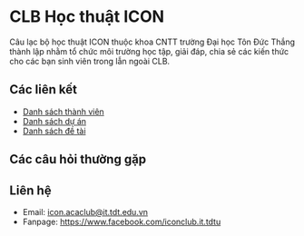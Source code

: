 # CLB Học thuật ICON

Câu lạc bộ học thuật ICON thuộc khoa CNTT trường Đại học Tôn Đức Thắng thành lập nhằm tổ chức môi trường học tập, giải đáp, chia sẻ các kiến thức cho các bạn sinh viên trong lẫn ngoài CLB.

## Các liên kết
* [Danh sách thành viên](https://github.com/iconclub/icon-wiki/wiki/Danh-s%C3%A1ch-th%C3%A0nh-vi%C3%AAn)
* [Danh sách dự án](https://github.com/iconclub/icon-wiki/wiki/Danh-s%C3%A1ch-d%E1%BB%B1-%C3%A1n-%C4%91ang-ph%C3%A1t-tri%E1%BB%83n)
* [Danh sách đề tài](https://github.com/iconclub/icon-wiki/wiki/Danh-s%C3%A1ch-%C4%91%E1%BB%81-t%C3%A0i)

## Các câu hỏi thường gặp

## Liên hệ
* Email: icon.acaclub@it.tdt.edu.vn
* Fanpage: https://www.facebook.com/iconclub.it.tdtu
